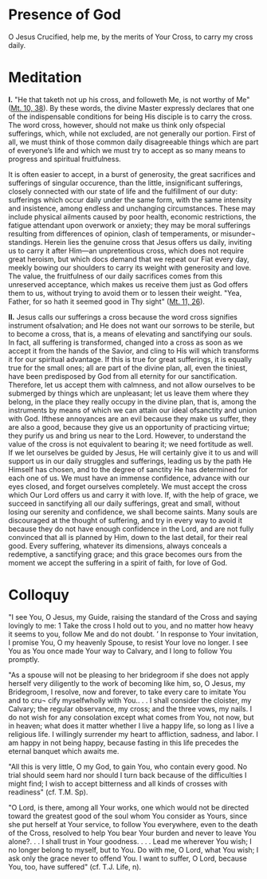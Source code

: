 # Presence of God

O Jesus Crucified, help me, by the merits of Your Cross, to carry my cross daily.

# Meditation

**I.** "He that taketh not up his cross, and followeth Me, is not worthy of Me" ([Mt. 10, 38](https://vulgata.online/bible/Mt.10?ed=DR2&vfn=DR2.Mt.10.38:vs)). By these words, the divine Master expressly declares that one of the indispensable conditions for being His disciple is to carry the cross. The word cross, however, should not make us think only ofspecial sufferings, which, while not excluded, are not generally our portion. First of all, we must think of those common daily disagreeable things which are part of everyone’s life and which we must try to accept as so many means to progress and spiritual fruitfulness.

It is often easier to accept, in a burst of generosity, the great sacrifices and sufferings of singular occurence, than the little, insignificant sufferings, closely connected with our state of life and the fulfillment of our duty: sufferings which occur daily under the same form, with the same intensity and insistence, among endless and unchanging circumstances. These may include physical ailments caused by poor health, economic restrictions, the fatigue attendant upon overwork or anxiety; they may be moral sufferings resulting from differences of opinion, clash of temperaments, or misunder¬ standings. Herein lies the genuine cross that Jesus offers us daily, inviting us to carry it after Him—an unpretentious cross, which does not require great heroism, but which docs demand that we repeat our Fiat every day, meekly bowing our shoulders to carry its weight with generosity and love. The value, the fruitfulness of our daily sacrifices comes from this unreserved acceptance, which makes us receive them just as God offers them to us, without trying to avoid them or to lessen their weight. "Yea, Father, for so hath it seemed good in Thy sight" ([Mt. 11, 26](https://vulgata.online/bible/Mt.11?ed=DR2&vfn=DR2.Mt.11.26:vs)).

**II.** Jesus calls our sufferings a cross because the word cross signifies instrument ofsalvation; and He does not want our sorrows to be sterile, but to become a cross, that is, a means of elevating and sanctifying our souls. In fact, all suffering is transformed, changed into a cross as soon as we accept it from the hands of the Savior, and cling to His will which transforms it for our spiritual advantage. If this is true for great sufferings, it is equally true for the small ones; all are part of the divine plan, all, even the tiniest, have been predisposed by God from all eternity for our sanctification. Therefore, let us accept them with calmness, and not allow ourselves to be submerged by things which are unpleasant; let us leave them where they belong, in the place they really occupy in the divine plan, that is, among the instruments by means of which we can attain our ideal ofsanctity and union with God. Ifthese annoyances are an evil because they make us suffer, they are also a good, because they give us an opportunity of practicing virtue; they purify us and bring us near to the Lord. However, to understand the value of the cross is not equivalent to bearing it; we need fortitude as well. If we let ourselves be guided by Jesus, He will certainly give it to us and will support us in our daily struggles and sufferings, leading us by the path He Himself has chosen, and to the degree of sanctity He has determined for each one of us. We must have an immense confidence, advance with our eyes closed, and forget ourselves completely. We must accept the cross which Our Lord offers us and carry it with love. If, with the help of grace, we succeed in sanctifying all our daily sufferings, great and small, without losing our serenity and confidence, we shall become saints. Many souls are discouraged at the thought of suffering, and try in every way to avoid it because they do not have enough confidence in the Lord, and are not fully convinced that all is planned by Him, down to the last detail, for their real good. Every suffering, whatever its dimensions, always conceals a redemptive, a sanctifying grace; and this grace becomes ours from the moment we accept the suffering in a spirit of faith, for love of God.

# Colloquy

"I see You, O Jesus, my Guide, raising the standard of the Cross and saying lovingly to me: 1 Take the cross I hold out to you, and no matter how heavy it seems to you, follow Me and do not doubt. ’ In response to Your invitation, I promise You, O my heavenly Spouse, to resist Your love no longer. I see You as You once made Your way to Calvary, and I long to follow You promptly. 

"As a spouse will not be pleasing to her bridegroom if she does not apply herself very diligently to the work of becoming like him, so, O Jesus, my Bridegroom, I resolve, now and forever, to take every care to imitate You and to cru¬ cify myselfwholly with You.. . . I shall consider the cloister, my Calvary; the regular observance, my cross; and the three vows, my nails. I do not wish for any consolation except what comes from You, not now, but in heaven; what does it matter whether I live a happy life, so long as I live a religious life. I willingly surrender my heart to affliction, sadness, and labor. I am happy in not being happy, because fasting in this life precedes the eternal banquet which awaits me.

"All this is very little, O my God, to gain You, who contain every good. No trial should seem hard nor should I turn back because of the difficulties I might find; I wish to accept bitterness and all kinds of crosses with readiness" (cf. T.M. Sp).

"O Lord, is there, among all Your works, one which would not be directed toward the greatest good of the soul whom You consider as Yours, since she put herself at Your service, to follow You everywhere, even to the death of the Cross, resolved to help You bear Your burden and never to leave You alone?. . . I shall trust in Your goodness. . . . Lead me wherever You wish; I no longer belong to myself, but to You. Do with me, O Lord, what You wish; I ask only the grace never to offend You. I want to suffer, O Lord, because You, too, have suffered" (cf. T.J. Life, n).
